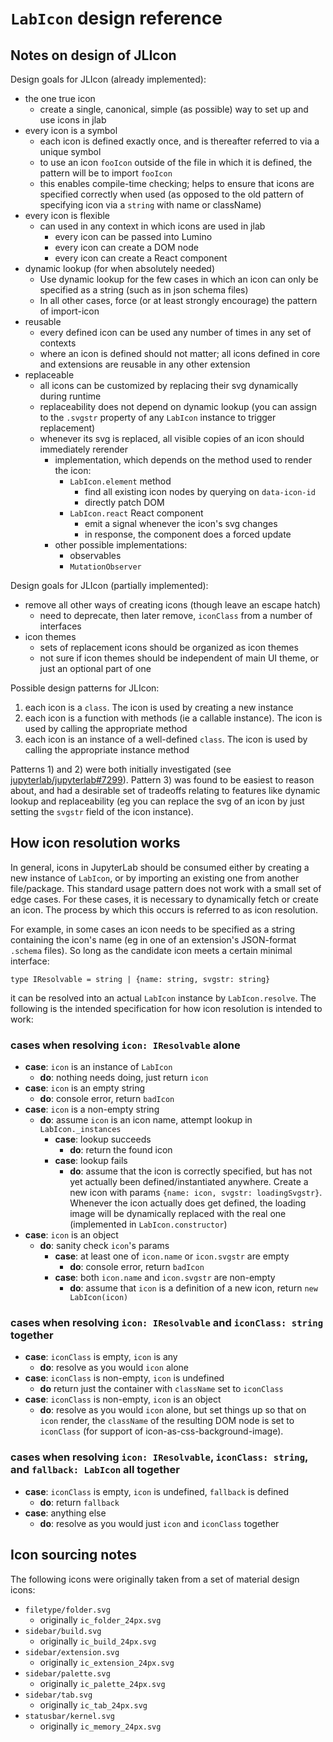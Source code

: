 # `LabIcon` design reference

## Notes on design of JLIcon

Design goals for JLIcon (already implemented):

- the one true icon
  - create a single, canonical, simple (as possible) way to set up and use icons in jlab
- every icon is a symbol
  - each icon is defined exactly once, and is thereafter referred to via a unique symbol
  - to use an icon `fooIcon` outside of the file in which it is defined, the pattern will be to import `fooIcon`
  - this enables compile-time checking; helps to ensure that icons are specified correctly when used (as opposed to the old pattern of specifying icon via a `string` with name or className)
- every icon is flexible
  - can used in any context in which icons are used in jlab
    - every icon can be passed into Lumino
    - every icon can create a DOM node
    - every icon can create a React component
- dynamic lookup (for when absolutely needed)
  - Use dynamic lookup for the few cases in which an icon can only be specified as a string (such as in json schema files)
  - In all other cases, force (or at least strongly encourage) the pattern of import-icon
- reusable
  - every defined icon can be used any number of times in any set of contexts
  - where an icon is defined should not matter; all icons defined in core and extensions are reusable in any other extension
- replaceable
  - all icons can be customized by replacing their svg dynamically during runtime
  - replaceability does not depend on dynamic lookup (you can assign to the `.svgstr` property of any `LabIcon` instance to trigger replacement)
  - whenever its svg is replaced, all visible copies of an icon should immediately rerender
    - implementation, which depends on the method used to render the icon:
      - `LabIcon.element` method
        - find all existing icon nodes by querying on `data-icon-id`
        - directly patch DOM
      - `LabIcon.react` React component
        - emit a signal whenever the icon's svg changes
        - in response, the component does a forced update
    - other possible implementations:
      - observables
      - `MutationObserver`

Design goals for JLIcon (partially implemented):

- remove all other ways of creating icons (though leave an escape hatch)
  - need to deprecate, then later remove, `iconClass` from a number of interfaces
- icon themes
  - sets of replacement icons should be organized as icon themes
  - not sure if icon themes should be independent of main UI theme, or just an optional part of one

Possible design patterns for JLIcon:

1. each icon is a `class`. The icon is used by creating a new instance
2. each icon is a function with methods (ie a callable instance). The icon is used by calling the appropriate method
3. each icon is an instance of a well-defined `class`. The icon is used by calling the appropriate instance method

Patterns 1) and 2) were both initially investigated (see [jupyterlab/jupyterlab#7299](https://github.com/jupyterlab/jupyterlab/pull/7299)). Pattern 3) was found to be easiest to reason about, and had a desirable set of tradeoffs relating to features like dynamic lookup and replaceability (eg you can replace the svg of an icon by just setting the `svgstr` field of the icon instance).

## How icon resolution works

In general, icons in JupyterLab should be consumed either by creating a new instance of `LabIcon`, or by importing an existing one from another file/package. This standard usage pattern does not work with a small set of edge cases. For these cases, it is necessary to dynamically fetch or create an icon. The process by which this occurs is referred to as icon resolution.

For example, in some cases an icon needs to be specified as a string containing the icon's name (eg in one of an extension's JSON-format `.schema` files). So long as the candidate icon meets a certain minimal interface:

```
type IResolvable = string | {name: string, svgstr: string}
```

it can be resolved into an actual `LabIcon` instance by `LabIcon.resolve`. The following is the intended specification for how icon resolution is intended to work:

### cases when resolving `icon: IResolvable` alone

- **case**: `icon` is an instance of `LabIcon`
  - **do**: nothing needs doing, just return `icon`
- **case**: `icon` is an empty string
  - **do**: console error, return `badIcon`
- **case**: `icon` is a non-empty string
  - **do**: assume `icon` is an icon name, attempt lookup in `LabIcon._instances`
    - **case**: lookup succeeds
      - **do**: return the found icon
    - **case**: lookup fails
      - **do**: assume that the icon is correctly specified, but has not yet actually been defined/instantiated anywhere. Create a new icon with params `{name: icon, svgstr: loadingSvgstr}`. Whenever the icon actually does get defined, the loading image will be dynamically replaced with the real one (implemented in `LabIcon.constructor`)
- **case**: `icon` is an object
  - **do**: sanity check `icon`'s params
    - **case**: at least one of `icon.name` or `icon.svgstr` are empty
      - **do**: console error, return `badIcon`
    - **case**: both `icon.name` and `icon.svgstr` are non-empty
      - **do**: assume that `icon` is a definition of a new icon, return `new LabIcon(icon)`

### cases when resolving `icon: IResolvable` and `iconClass: string` together

- **case**: `iconClass` is empty, `icon` is any
  - **do**: resolve as you would `icon` alone
- **case**: `iconClass` is non-empty, `icon` is undefined
  - **do** return just the container with `className` set to `iconClass`
- **case**: `iconClass` is non-empty, `icon` is an object
  - **do**: resolve as you would `icon` alone, but set things up so that on `icon` render, the `className` of the resulting DOM node is set to `iconClass` (for support of icon-as-css-background-image).

### cases when resolving `icon: IResolvable`, `iconClass: string`, and `fallback: LabIcon` all together

- **case**: `iconClass` is empty, `icon` is undefined, `fallback` is defined
  - **do**: return `fallback`
- **case**: anything else
  - **do**: resolve as you would just `icon` and `iconClass` together

## Icon sourcing notes

The following icons were originally taken from a set of material design icons:

- `filetype/folder.svg`
  - originally `ic_folder_24px.svg`
- `sidebar/build.svg`
  - originally `ic_build_24px.svg`
- `sidebar/extension.svg`
  - originally `ic_extension_24px.svg`
- `sidebar/palette.svg`
  - originally `ic_palette_24px.svg`
- `sidebar/tab.svg`
  - originally `ic_tab_24px.svg`
- `statusbar/kernel.svg`
  - originally `ic_memory_24px.svg`
